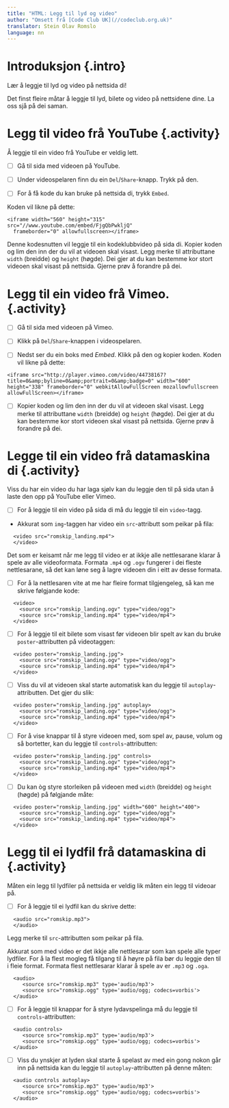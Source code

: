 ```yaml
---
title: "HTML: Legg til lyd og video"
author: "Omsett frå [Code Club UK](//codeclub.org.uk)"
translator: Stein Olav Romslo
language: nn
---
```



# Introduksjon {.intro}

Lær å leggje til lyd og video på nettsida di!

Det finst fleire måtar å leggje til lyd, bilete og video på nettsidene dine. La
oss sjå på dei saman.


# Legg til video frå YouTube {.activity}

Å leggje til ein video frå YouTube er veldig lett.

- [ ] Gå til sida med videoen på YouTube.

- [ ] Under videospelaren finn du ein `Del`/`Share`-knapp. Trykk på den.

- [ ] For å få kode du kan bruke på nettsida di, trykk `Embed`.

Koden vil likne på dette:

```
<iframe width="560" height="315" src="//www.youtube.com/embed/FjgQbPwkljQ"
  frameborder="0" allowfullscreen></iframe>
```

Denne kodesnutten vil leggje til ein kodeklubbvideo på sida di. Kopier koden og
lim den inn der du vil at videoen skal visast. Legg merke til attributtane
`width` (breidde) og `height` (høgde). Dei gjer at du kan bestemme kor stort
videoen skal visast på nettsida. Gjerne prøv å forandre på dei.


# Legg til ein video frå Vimeo. {.activity}

- [ ] Gå til sida med videoen på Vimeo.

- [ ] Klikk på `Del`/`Share`-knappen i videospelaren.

- [ ] Nedst ser du ein boks med _Embed_. Klikk på den og kopier koden. Koden vil
  likne på dette:

```
<iframe src="http://player.vimeo.com/video/44738167?title=0&amp;byline=0&amp;portrait=0&amp;badge=0" width="600" height="338" frameborder="0" webkitAllowFullScreen mozallowfullscreen allowFullScreen></iframe>
```

- [ ] Kopier koden og lim den inn der du vil at videoen skal visast. Legg merke
  til attributtane `width` (breidde) og `height` (høgde). Dei gjer at du kan
  bestemme kor stort videoen skal visast på nettsida. Gjerne prøv å forandre på
  dei.


# Legge til ein video frå datamaskina di {.activity}

Viss du har ein video du har laga sjølv kan du leggje den til på sida utan å
laste den opp på YouTube eller Vimeo.

- [ ] For å leggje til ein video på sida di må du leggje til ein `video`-tagg.

- Akkurat som `img`-taggen har video ein `src`-attributt som peikar på fila:

```
  <video src="romskip_landing.mp4">
  </video>
```

Det som er keisamt når me legg til video er at ikkje alle nettlesarane klarar å
spele av alle videoformata. Formata `.mp4` og `.ogv` fungerer i dei fleste
nettlesarane, så det kan løne seg å lagre videoen din i eitt av desse formata.

- [ ] For å la nettlesaren vite at me har fleire format tilgjengeleg, så kan me
  skrive følgjande kode:

```
  <video>
    <source src="romskip_landing.ogv" type="video/ogg">
    <source src="romskip_landing.mp4" type="video/mp4">
  </video>
```

- [ ] For å leggje til eit bilete som visast før videoen blir spelt av kan du
  bruke `poster`-attributten på videotaggen:

```
  <video poster="romskip_landing.jpg">
    <source src="romskip_landing.ogv" type="video/ogg">
    <source src="romskip_landing.mp4" type="video/mp4">
  </video>
```

- [ ] Viss du vil at videoen skal starte automatisk kan du leggje til
  `autoplay`-attributten. Det gjer du slik:

```
  <video poster="romskip_landing.jpg" autoplay>
    <source src="romskip_landing.ogv" type="video/ogg">
    <source src="romskip_landing.mp4" type="video/mp4">
  </video>
```

- [ ] For å vise knappar til å styre videoen med, som spel av, pause, volum og
  så bortetter, kan du leggje til `controls`-attributten:

```
  <video poster="romskip_landing.jpg" controls>
    <source src="romskip_landing.ogv" type="video/ogg">
    <source src="romskip_landing.mp4" type="video/mp4">
  </video>
```

- [ ] Du kan òg styre storleiken på videoen med `width` (breidde) og `height`
  (høgde) på følgjande måte:

```
  <video poster="romskip_landing.jpg" width="600" height="400">
    <source src="romskip_landing.ogv" type="video/ogg">
    <source src="romskip_landing.mp4" type="video/mp4">
  </video>
```


# Legg til ei lydfil frå datamaskina di {.activity}

Måten ein legg til lydfiler på nettsida er veldig lik måten ein legg til videoar
på.

- [ ] For å leggje til ei lydfil kan du skrive dette:

```
  <audio src="romskip.mp3">
  </audio>
```

Legg merke til `src`-attributten som peikar på fila.

Akkurat som med video er det ikkje alle nettlesarar som kan spele alle typer
lydfiler. For å la flest mogleg få tilgang til å høyre på fila bør du leggje den
til i fleie format. Formata flest nettlesarar klarar å spele av er `.mp3` og
`.oga`.

```
  <audio>
     <source src="romskip.mp3" type='audio/mp3'>
     <source src="romskip.ogg" type='audio/ogg; codecs=vorbis'>
  </audio>
```

- [ ] For å leggje til knappar for å styre lydavspelinga må du leggje til
  `controls`-attributten:

```
  <audio controls>
     <source src="romskip.mp3" type='audio/mp3'>
     <source src="romskip.ogg" type='audio/ogg; codecs=vorbis'>
  </audio>
```

- [ ] Viss du ynskjer at lyden skal starte å spelast av med ein gong nokon går
  inn på nettsida kan du leggje til `autoplay`-attributten på denne måten:

```
  <audio controls autoplay>
     <source src="romskip.mp3" type='audio/mp3'>
     <source src="romskip.ogg" type='audio/ogg; codecs=vorbis'>
  </audio>
```
